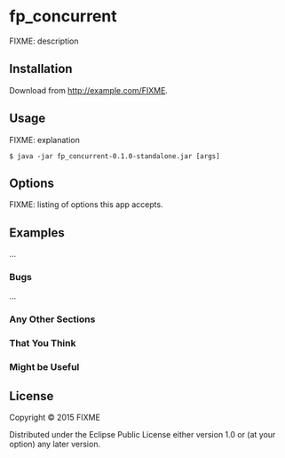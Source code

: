 # fp_concurrent

FIXME: description

## Installation

Download from http://example.com/FIXME.

## Usage

FIXME: explanation

    $ java -jar fp_concurrent-0.1.0-standalone.jar [args]

## Options

FIXME: listing of options this app accepts.

## Examples

...

### Bugs

...

### Any Other Sections
### That You Think
### Might be Useful

## License

Copyright © 2015 FIXME

Distributed under the Eclipse Public License either version 1.0 or (at
your option) any later version.
